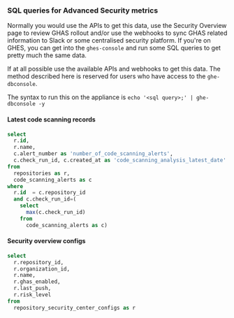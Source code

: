 ### SQL queries for Advanced Security metrics
Normally you would use the APIs to get this data, use the Security Overview page to review GHAS rollout and/or use the webhooks to sync GHAS related information to Slack or some centralised security platform. 
If you're on GHES, you can get into the `ghes-console` and run some SQL queries to get pretty much the same data.

If at all possible use the available APIs and webhooks to get this data. The method described here is reserved for users who have access to the `ghe-dbconsole`.

The syntax to run this on the appliance is `echo '<sql query>;' | ghe-dbconsole -y`

#### Latest code scanning records
```sql
select 
  r.id, 
  r.name, 
  c.alert_number as 'number_of_code_scanning_alerts', 
  c.check_run_id, c.created_at as 'code_scanning_analysis_latest_date' 
from 
  repositories as r, 
  code_scanning_alerts as c 
where 
  r.id  = c.repository_id 
  and c.check_run_id=(
    select 
      max(c.check_run_id) 
    from 
      code_scanning_alerts as c)
```

#### Security overview configs
```sql
select 
  r.repository_id, 
  r.organization_id, 
  r.name, 
  r.ghas_enabled, 
  r.last_push, 
  r.risk_level 
from 
  repository_security_center_configs as r
```
